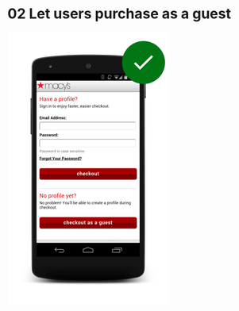# 02 Let users purchase as a guest

![Site with guest or logged in purchase.](imgs/cc-purchase-guest-good.png)
